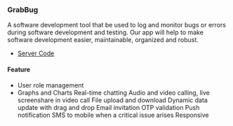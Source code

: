 ### GrabBug 
A software development tool that be used to log and monitor bugs or errors during software development and testing. Our app will help to make software development easier, maintainable, organized and robust.

- [Server Code](https://github.com/blooming-volcanoes/GrabBug-Server)


#### Feature 
* User role management
* Graphs and Charts
Real-time chatting
Audio and video calling, live screenshare in video call
File upload and download
Dynamic data update with drag and drop
Email invitation
OTP validation
Push notification
SMS to mobile when a critical issue arises
Responsive
